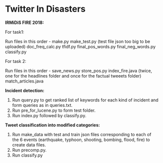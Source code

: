 # Twitter In Disasters

**IRMiDiS FIRE 2018:**

For task1:

Run files in this order - 
make.py
make_test.py (test file json too big to be uploaded)
doc_freq_calc.py
tfidf.py
final_pos_words.py
final_neg_words.py
classify.py

For task 2:

Run files in this order -
save_news.py
store_pos.py
index_fire.java (twice, one for the headlines folder and once for the factual tweeets folder)
match_articles.java

**Incident detection:**

1. Run query.py to get ranked list of keywords for each kind of incident and form queries as in queries.txt.
2. Run pre_for_lucene.py to form test folder.
3. Run index.py followed by classify.py. 

**Tweet classification into modified categories:**

1. Run make_data with test and train json files corresponding to each of the 6 events (earthquake, typhoon, shooting, bombing, flood, fire)  to create data files.
2. Run precomp.py.
3. Run classify.py
